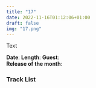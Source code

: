 ```yaml
---
title: "17"
date: 2022-11-16T01:12:06+01:00
draft: false
img: "17.png"
---
```


Text

**Date**: 
**Length**: 
**Guest**:   
**Release of the month**: 

<div>

</div>

### Track List